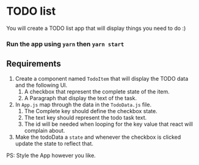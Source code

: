 # TODO list

You will create a TODO list app that will display things you need to do :)

### Run the app using `yarn` then `yarn start`

## Requirements

1. Create a component named `TodoItem` that will display the TODO data and the following UI.
   1. A checkbox that represent the complete state of the item.
   2. A Paragraph that display the text of the task.
2. In `App.js` map through the data in the `TodoData.js` file.
   1. The Complete key should define the checkbox state.
   2. The text key should represent the todo task text.
   3. The id will be needed when looping for the key value that react will complain about.
3. Make the todoData a `state` and whenever the checkbox is clicked update the state to reflect that.

PS: Style the App however you like.
